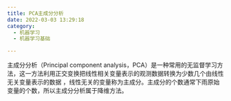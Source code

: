 ```yaml
---
title: PCA主成分分析
date: 2022-03-03 13:29:18
category:
  - 机器学习
  - 机器学习基础

---
```


主成分分析（Principal component analysis，PCA）是一种常用的无监督学习方法，这一方法利用正交变换把线性相关变量表示的观测数据转换为少数几个由线性无关变量表示的数据 ，线性无关的变量称为主成分。主成分的个数通常下雨原始变量的个数，所以主成分分析属于降维方法。
